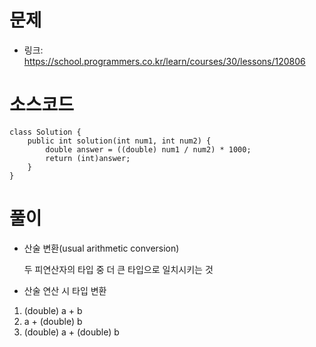 # 문제
- 링크: 
<https://school.programmers.co.kr/learn/courses/30/lessons/120806>

# 소스코드
```
class Solution {
    public int solution(int num1, int num2) {
        double answer = ((double) num1 / num2) * 1000;
        return (int)answer;
    }
}
```
# 풀이
- 산술 변환(usual arithmetic conversion)

  두 피연산자의 타입 중 더 큰 타입으로 일치시키는 것

- 산술 연산 시 타입 변환
1) (double) a + b
2) a + (double) b
3) (double) a + (double) b
